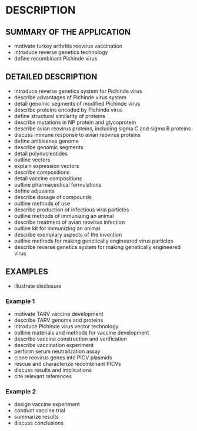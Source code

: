 # DESCRIPTION

## SUMMARY OF THE APPLICATION

- motivate turkey arthritis reovirus vaccination
- introduce reverse genetics technology
- define recombinant Pichinde virus

## DETAILED DESCRIPTION

- introduce reverse genetics system for Pichinde virus
- describe advantages of Pichinde virus system
- detail genomic segments of modified Pichinde virus
- describe proteins encoded by Pichinde virus
- define structural similarity of proteins
- describe mutations in NP protein and glycoprotein
- describe avian reovirus proteins, including sigma C and sigma B proteins
- discuss immune response to avian reovirus proteins
- define ambisense genome
- describe genomic segments
- detail polynucleotides
- outline vectors
- explain expression vectors
- describe compositions
- detail vaccine compositions
- outline pharmaceutical formulations
- define adjuvants
- describe dosage of compounds
- outline methods of use
- describe production of infectious viral particles
- outline methods of immunizing an animal
- describe treatment of avian reovirus infection
- outline kit for immunizing an animal
- describe exemplary aspects of the invention
- outline methods for making genetically engineered virus particles
- describe reverse genetics system for making genetically engineered virus

## EXAMPLES

- illustrate disclosure

### Example 1

- motivate TARV vaccine development
- describe TARV genome and proteins
- introduce Pichinde virus vector technology
- outline materials and methods for vaccine development
- describe vaccine construction and verification
- describe vaccination experiment
- perform serum neutralization assay
- clone reovirus genes into PICV plasmids
- rescue and characterize recombinant PICVs
- discuss results and implications
- cite relevant references

### Example 2

- design vaccine experiment
- conduct vaccine trial
- summarize results
- discuss conclusions


